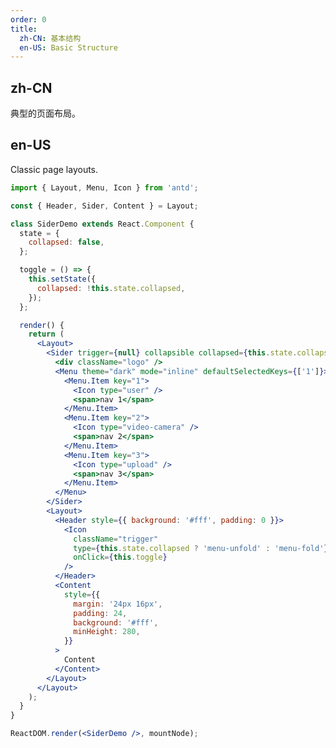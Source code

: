 ```yaml
---
order: 0
title:
  zh-CN: 基本结构
  en-US: Basic Structure
---
```


## zh-CN

典型的页面布局。

## en-US

Classic page layouts.

```jsx
import { Layout, Menu, Icon } from 'antd';

const { Header, Sider, Content } = Layout;

class SiderDemo extends React.Component {
  state = {
    collapsed: false,
  };

  toggle = () => {
    this.setState({
      collapsed: !this.state.collapsed,
    });
  };

  render() {
    return (
      <Layout>
        <Sider trigger={null} collapsible collapsed={this.state.collapsed} collapsedWidth={0}>
          <div className="logo" />
          <Menu theme="dark" mode="inline" defaultSelectedKeys={['1']}>
            <Menu.Item key="1">
              <Icon type="user" />
              <span>nav 1</span>
            </Menu.Item>
            <Menu.Item key="2">
              <Icon type="video-camera" />
              <span>nav 2</span>
            </Menu.Item>
            <Menu.Item key="3">
              <Icon type="upload" />
              <span>nav 3</span>
            </Menu.Item>
          </Menu>
        </Sider>
        <Layout>
          <Header style={{ background: '#fff', padding: 0 }}>
            <Icon
              className="trigger"
              type={this.state.collapsed ? 'menu-unfold' : 'menu-fold'}
              onClick={this.toggle}
            />
          </Header>
          <Content
            style={{
              margin: '24px 16px',
              padding: 24,
              background: '#fff',
              minHeight: 280,
            }}
          >
            Content
          </Content>
        </Layout>
      </Layout>
    );
  }
}

ReactDOM.render(<SiderDemo />, mountNode);
```

<style>
#components-layout-demo-basic .code-box-demo {
  text-align: center;
}
#components-layout-demo-basic .ant-layout-header,
#components-layout-demo-basic .ant-layout-footer {
  background: #7dbcea;
  color: #fff;
}
#components-layout-demo-basic .ant-layout-footer {
  line-height: 1.5;
}
#components-layout-demo-basic .ant-layout-sider {
  background: #3ba0e9;
  color: #fff;
  line-height: 120px;
}
#components-layout-demo-basic .ant-layout-content {
  background: rgba(16, 142, 233, 1);
  color: #fff;
  min-height: 120px;
  line-height: 120px;
}
#components-layout-demo-basic > .code-box-demo > div > .ant-layout {
  margin-bottom: 48px;
}
#components-layout-demo-basic > .code-box-demo > div > .ant-layout:last-child {
  margin: 0;
}


.trigger {
  font-size: 18px;
  line-height: 64px;
  padding: 0 24px;
  cursor: pointer;
  transition: color 0.3s;
}

.trigger:hover {
  color: #1890ff;
}

.logo {
  height: 32px;
  background: rgba(255, 255, 255, 0.2);
  margin: 16px;
}
</style>
